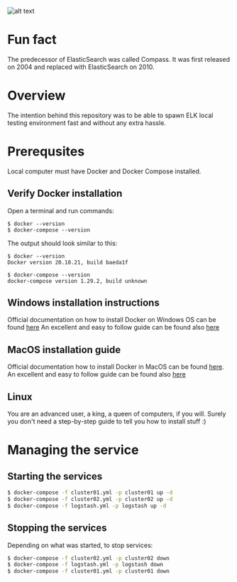 ![alt text](https://media-exp1.licdn.com/dms/image/C5112AQGjI7yIwlNiTQ/article-cover_image-shrink_423_752/0/1551025352498?e=1675900800&v=beta&t=4POcQ-bEO60Wuo76MMfA_YRb3pbd5dQGsZGbD5Vd9Mo)


# Fun fact
The predecessor of ElasticSearch was called Compass. It was first released on 2004 and replaced with ElasticSearch on 2010.

# Overview
The intention behind this repository was to be able to spawn ELK local testing environment fast and without any extra hassle.

# Prerequsites
Local computer must have Docker and Docker Compose installed.

## Verify Docker installation
Open a terminal and run commands:
```
$ docker --version
$ docker-compose --version
```

The output should look similar to this:
```
$ docker --version
Docker version 20.10.21, build baeda1f

$ docker-compose --version
docker-compose version 1.29.2, build unknown
```

## Windows installation instructions
Official documentation on how to install Docker on Windows OS can be found [here](https://docs.docker.com/desktop/install/windows-install/)
An excellent and easy to follow guide can be found also [here](https://www.simplilearn.com/tutorials/docker-tutorial/install-docker-on-windows)

## MacOS installation guide
Official documentation how to install Docker in MacOS can be found [here](https://docs.docker.com/desktop/install/mac-install/).
An excellent and easy to follow guide can be found also [here](https://runnable.com/docker/install-docker-on-macos)

## Linux
You are an advanced user, a king, a queen of computers, if you will. Surely you don't need a step-by-step guide to tell you how to install stuff :) 

# Managing the service
## Starting the services
```sh
$ docker-compose -f cluster01.yml -p cluster01 up -d
$ docker-compose -f cluster02.yml -p cluster02 up -d
$ docker-compose -f logstash.yml -p logstash up -d
```

## Stopping the services
Depending on what was started, to stop services:
```sh
$ docker-compose -f cluster02.yml -p cluster02 down
$ docker-compose -f logstash.yml -p logstash down
$ docker-compose -f cluster01.yml -p cluster01 down
```